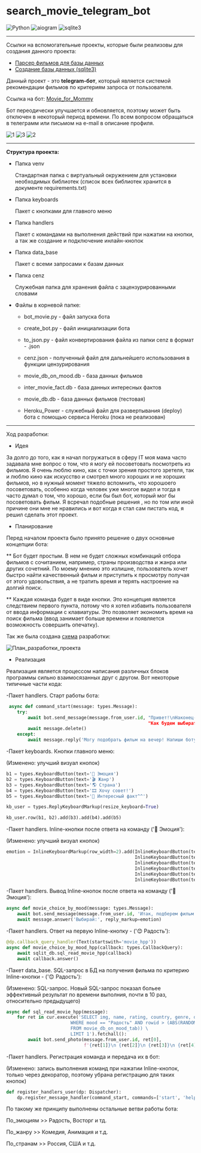 # search_movie_telegram_bot
![Python](https://img.shields.io/badge/Python-3.11.0-yellow) ![aiogram](https://img.shields.io/badge/aiogram-blue) ![sqlite3](https://img.shields.io/badge/sqlite3-blue) 
___
Ссылки на вспомогательные проекты, которые были реализовы для создания данного проекта:
* [Парсер фильмов для базы данных](https://github.com/VitOsGG/parser_movie)
* [Создание базы данных (sqlite3)](https://github.com/VitOsGG/create_db_movie)

Данный проект - это **telegram-бот**, который является системой рекомендации фильмов по критериям запроса от пользователя.

Ссылка на бот: [Movie_for_Mommy](https://t.me/Movie_for_Mommy_bot)

Бот переодически улучшается и обновляется, поэтому может быть отключен в некоторый период времени. По всем вопросом обращаться в телеграмм или письмом на e-mail в описание профиля. 

![1](https://user-images.githubusercontent.com/114734775/211143291-0e8eed86-2435-47f2-944c-4780321b2dcd.jpg) ![3](https://user-images.githubusercontent.com/114734775/211143314-8ce9c9ef-7d38-4e87-ac00-1bd50cd4c8e2.jpg) ![2](https://user-images.githubusercontent.com/114734775/211143326-b1d1bebe-3796-4170-9146-3b5e056cb23e.jpg)


___

**Структура проекта:**
* Папка venv

  Стандартная папка с виртуальный окружением для установки необходимых библиотек (список всех библиотек хранится в документе requirements.txt)
    
* Папка keyboards

  Пакет с кнопками для главного меню

* Папка handlers
  
  Пакет с командами на выполнения действий при нажатии на кнопки, а так же создание и подключение инлайн-кнопок
  
* Папка data_base

  Пакет с всеми запросами к базам данных

* Папка cenz
 
  Служебная папка для хранения файла с зацензурированными словами
  
* Файлы в корневой папке:

  * bot_movie.py - файл запуска бота
  
  * create_bot.py - файл инициализации бота
    
  * to_json.py - файл конвертирования файла из папки cenz в формат - .json
  
  * cenz.json - полученный файл для дальнейшего использования в функции цензурирования
   
  * movie_db_on_mood.db - база данных фильмов
  
  * inter_movie_fact.db - база данных интересных фактов
    
  * movie_db.db - база данных фильмов (тестовая) 

  * Heroku_Power - служебный файл для развертывания (deploy) бота с помощью сервиса Heroku (пока не реализован)
  
___

Ход разработки:
  * Идея
  
  За долго до того, как я начал погружаться в сферу IT моя мама часто задавала мне вопрос о том, что я могу ей посоветовать посмотреть из фильмов. Я очень люблю кино, как с точки зрения простого зретеля, так и люблю кино как искусство и смотрел много хороших и не хороших фильмов, но в нужный момент тяжело вспомнить, что хорошоего посоветовать, особенно когда человек уже многое видел и тогда я часто думал о том, что хорошо, если бы был бот, который мог бы посоветовать фильм. Я всречал подобные решения , но по том или иной причине они мне не нравились и вот когда я стал сам пистать код, я решил сделать этот проект. 
  
  * Планирование

  Перед началом проекта было принято решение о двух основные концепции бота:
    
  ** Бот будет простым. В нем не будет сложных комбинаций отбора фильмов с сочитанием, например, страны производства и жанра или других сочетний. По моему мнению это излишне, пользователь хочет быстро найти качественный фильм и приступить к просмотру получая от этого удовольствия, а не тратить время и терять настроение на долгий поиск.
    
  ** Каждая команда будет в виде кнопки. Это концепция является следствием первого пункта, потому что я хотел избавить пользователя от ввода информации с клавиатуры. Это позволяет экономить время на поиск фильма (ввод занимает больше времени и появляется возможность совершить опечатку).
  
  Так же была создана [схема](https://mm.tt/map/2524744615?t=VOBNX0T0pJ) разработки:
  
  ![План_разработки_проекта](https://user-images.githubusercontent.com/114734775/209698159-c42aecf2-67e8-4b6d-9b6e-75d81d27f86e.png)
  
  * Реализация
  
  Реализация является процессом написания различных блоков программы сильно взаимосязанных друг с другом. Вот некоторые типичные части кода:
  
  
  -Пакет handlers. Старт работы бота:
  
```python
 async def command_start(message: types.Message):
    try:
        await bot.send_message(message.from_user.id, "Привет!\nНаконец-то у тебя появилось время для фильма 🎥\n
                                                     "Как будем выбирать?", reply_markup=kb_user)
        await message.delete()
    except:
        await message.reply('Могу подобрать фильм на вечер! Напиши боту в ЛС: \nhttps://t.me/Movie_for_Mommy_bot')
```

  -Пакет keyboards. Кнопки главного меню:
  
  (Изменено: улучший визуал кнопок)
  
```python
b1 = types.KeyboardButton(text='🌝 Эмоция')
b2 = types.KeyboardButton(text='🎬 Жанр')
b3 = types.KeyboardButton(text='🌎 Страна')
b4 = types.KeyboardButton(text='🎞 Хочу совет!')
b5 = types.KeyboardButton(text='🗿 Интересный факт^^')

kb_user = types.ReplyKeyboardMarkup(resize_keyboard=True)

kb_user.row(b1, b2).add(b3).add(b4).add(b5)
```
  
  -Пакет handlers. Inline-кнопки после ответа на команду ('🌝 Эмоция'):
  
   (Изменено: улучший визуал кнопок)
  
```python
emotion = InlineKeyboardMarkup(row_width=2).add(InlineKeyboardButton(text='😊 Радость', callback_data='movie_hpp'),\
                                                InlineKeyboardButton(text='🤬 Гнев', callback_data='movie_ang'), \
                                                InlineKeyboardButton(text='🤩 Восторг', callback_data='movie_del'), \
                                                InlineKeyboardButton(text='😲 Любопытство', callback_data='movie_cur'), \
                                                InlineKeyboardButton(text='😱 Страх', callback_data='movie_fea'), \
                                                InlineKeyboardButton(text='🙁 Грусть', callback_data='movie_sad'))
```

 -Пакет handlers. Вывод Inline-кнопок после ответа на команду ('🌝 Эмоция'):
 
```python
async def movie_choice_by_mood(message: types.Message):
    await bot.send_message(message.from_user.id, 'Итак, подберем фильм по эмоциям!')
    await message.answer('Выбирай:', reply_markup=emotion)
```
-Пакет handlers. Ответ на первую Inline-кнопку - ('😊 Радость'):

```python
@dp.callback_query_handler(Text(startswith='movie_hpp'))
async def movie_choice_by_mood_hpp(callback: types.CallbackQuery):
    await sqlit_db.sql_read_movie_hpp(callback)
    await callback.answer()
```
-Пакет data_base. SQL-запрос в БД на получения фильма по критерию Inline-кнопки - ('😊 Радость'):

(Изменено: SQL-запрос. Новый SQL-запрос показал больее эффективный результат по времени выполния, почти в 10 раз, относительно предыдущего)
```python
async def sql_read_movie_hpp(message):
    for ret in cur.execute('SELECT img, name, rating, country, genre, description FROM movie_db_on_mood_tab \
                        WHERE mood == "Радость" AND rowid > (ABS(RANDOM()) % (SELECT max(rowid)\
                        FROM movie_db_on_mood_tab)) \
                        LIMIT 1').fetchall():
        await bot.send_photo(message.from_user.id, ret[0],
                             f'{ret[1]}\n {ret[2]}\n {ret[3]}\n {ret[4]}\n {ret[-1]}')
```
-Пакет handlers. Регистрация команда и передача их в бот:

(Изменено: запись выполнения команд при нажатии Inline-кнопок, только через декоратор, поэтому убрана регистрацию для таких кнопок)

```python
def register_handlers_user(dp: Dispatcher):
    dp.register_message_handler(command_start, commands=['start', 'help', 'Start', 'Help'])
```
По такому же принципу выполнены остальные ветви работы бота: 

По_эмоциям >> Радость, Восторг и тд.

По_жанру >> Комедия, Анимация и т.д.

По_странам >> Россия, США и т.д.

